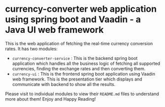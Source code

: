 # currency-converter web application using spring boot and Vaadin - a Java UI web framework
This is the web application of fetching the real-time currency conversion rates. It has two modules: 
- `currency-converter-service` : This is the backend spring boot application which handles all the business logic of fetching all supported currencies, finding the exchange rates and then converting them.
- `currency-ui` : This is the frontend spring boot application using Vaadin web framework. This is the presentation tier which displays and communicate with backend to show all the results.

Please visit to individual modules to view their `README.md` files to understand more about them! Enjoy and Happy Reading!
